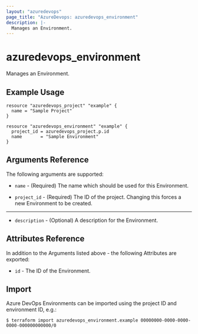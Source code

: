 ```yaml
---
layout: "azuredevops"
page_title: "AzureDevops: azuredevops_environment"
description: |-
  Manages an Environment.
---
```


# azuredevops_environment

Manages an Environment.

## Example Usage

```hcl
resource "azuredevops_project" "example" {
  name = "Sample Project"
}

resource "azuredevops_environment" "example" {
  project_id = azuredevops_project.p.id
  name       = "Sample Environment"
}
```

## Arguments Reference

The following arguments are supported:

* `name` - (Required) The name which should be used for this Environment.

* `project_id` - (Required) The ID of the project. Changing this forces a new Environment to be created.

---

* `description` - (Optional) A description for the Environment.

## Attributes Reference

In addition to the Arguments listed above - the following Attributes are exported:

* `id` - The ID of the Environment.



## Import

Azure DevOps Environments can be imported using the project ID and environment ID, e.g.:

```shell
$ terraform import azuredevops_environment.example 00000000-0000-0000-0000-000000000000/0
```